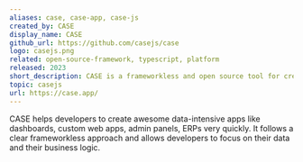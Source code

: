 ```yaml
---
aliases: case, case-app, case-js
created_by: CASE
display_name: CASE
github_url: https://github.com/casejs/case
logo: casejs.png
related: open-source-framework, typescript, platform
released: 2023
short_description: CASE is a frameworkless and open source tool for creating and deploying web apps.
topic: casejs
url: https://case.app/
---
```

CASE helps developers to create awesome data-intensive apps like dashboards, custom web apps, admin panels, ERPs very quickly. It follows a clear frameworkless approach and allows developers to focus on their data and their business logic.
